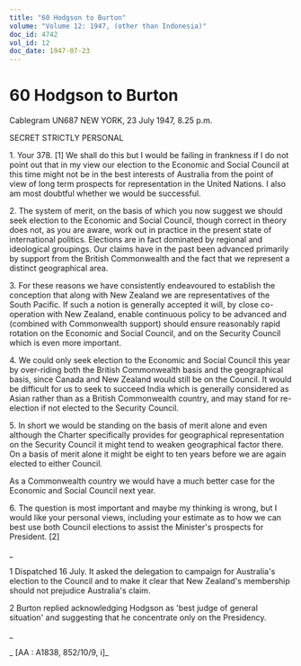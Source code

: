 ```yaml
---
title: "60 Hodgson to Burton"
volume: "Volume 12: 1947, (other than Indonesia)"
doc_id: 4742
vol_id: 12
doc_date: 1947-07-23
---
```


# 60 Hodgson to Burton

Cablegram UN687 NEW YORK, 23 July 1947, 8.25 p.m.

SECRET STRICTLY PERSONAL

1\. Your 378. [1] We shall do this but I would be failing in frankness if I do not point out that in my view our election to the Economic and Social Council at this time might not be in the best interests of Australia from the point of view of long term prospects for representation in the United Nations. I also am most doubtful whether we would be successful.

2\. The system of merit, on the basis of which you now suggest we should seek election to the Economic and Social Council, though correct in theory does not, as you are aware, work out in practice in the present state of international politics. Elections are in fact dominated by regional and ideological groupings. Our claims have in the past been advanced primarily by support from the British Commonwealth and the fact that we represent a distinct geographical area.

3\. For these reasons we have consistently endeavoured to establish the conception that along with New Zealand we are representatives of the South Pacific. If such a notion is generally accepted it will, by close co-operation with New Zealand, enable continuous policy to be advanced and (combined with Commonwealth support) should ensure reasonably rapid rotation on the Economic and Social Council, and on the Security Council which is even more important.

4\. We could only seek election to the Economic and Social Council this year by over-riding both the British Commonwealth basis and the geographical basis, since Canada and New Zealand would still be on the Council. It would be difficult for us to seek to succeed India which is generally considered as Asian rather than as a British Commonwealth country, and may stand for re-election if not elected to the Security Council.

5\. In short we would be standing on the basis of merit alone and even although the Charter specifically provides for geographical representation on the Security Council it might tend to weaken geographical factor there. On a basis of merit alone it might be eight to ten years before we are again elected to either Council.

As a Commonwealth country we would have a much better case for the Economic and Social Council next year.

6\. The question is most important and maybe my thinking is wrong, but I would like your personal views, including your estimate as to how we can best use both Council elections to assist the Minister's prospects for President. [2]

_

1 Dispatched 16 July. It asked the delegation to campaign for Australia's election to the Council and to make it clear that New Zealand's membership should not prejudice Australia's claim.

2 Burton replied acknowledging Hodgson as 'best judge of general situation' and suggesting that he concentrate only on the Presidency.

_

_ [AA : A1838, 852/10/9, i]_
